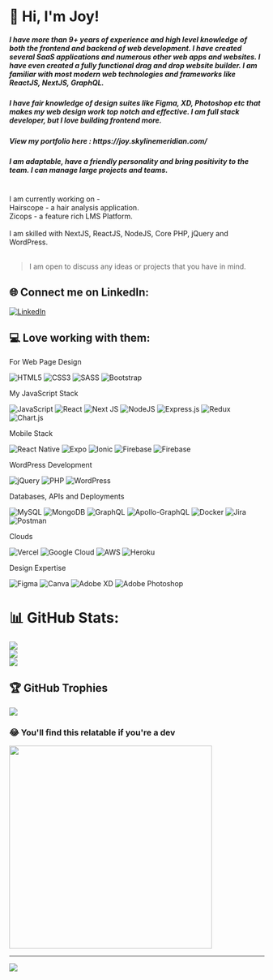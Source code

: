 # 💫 Hi, I'm Joy!
<h5>I have more than 9+ years of experience and high level knowledge of both the frontend and backend of web development. I have created several SaaS applications and numerous other web apps and websites. I have even created a fully functional drag and drop website builder. I am familiar with most modern web technologies and frameworks like ReactJS, NextJS, GraphQL.</h5>

<h5>I have fair knowledge of design suites like Figma, XD, Photoshop etc that makes my web design work top notch and effective. I am full stack developer, but I love building frontend more.</h5>

<h5>View my portfolio here : https://joy.skylinemeridian.com/</h5>

<h5>I am adaptable, have a friendly personality and bring positivity to the team. I can manage large projects and teams.</h5>

<br>I am currently working on - <br>Hairscope - a hair analysis application.<br>Zicops - a feature rich LMS Platform.<br><br>I am skilled with NextJS, ReactJS, NodeJS, Core PHP, jQuery and WordPress.<br><br>
<blockquote>
<p>I am open to discuss any ideas or projects that you have in mind.</p>
</blockquote>

## 🌐 Connect me on LinkedIn:
[![LinkedIn](https://img.shields.io/badge/LinkedIn-%230077B5.svg?logo=linkedin&logoColor=white)](https://linkedin.com/in/https://www.linkedin.com/in/jayanta-sarkar-web-app-developer/) 

## 💻 Love working with them:

<p> For Web Page Design </p>

![HTML5](https://img.shields.io/badge/html5-%23E34F26.svg?style=plastic&logo=html5&logoColor=white) 
![CSS3](https://img.shields.io/badge/css3-%231572B6.svg?style=plastic&logo=css3&logoColor=white) 
![SASS](https://img.shields.io/badge/SASS-hotpink.svg?style=plastic&logo=SASS&logoColor=white) 
![Bootstrap](https://img.shields.io/badge/bootstrap-%238511FA.svg?style=plastic&logo=bootstrap&logoColor=white) 

<p> My JavaScript Stack </p>

![JavaScript](https://img.shields.io/badge/javascript-%23323330.svg?style=plastic&logo=javascript&logoColor=%23F7DF1E) 
![React](https://img.shields.io/badge/react-%2320232a.svg?style=plastic&logo=react&logoColor=%2361DAFB) 
![Next JS](https://img.shields.io/badge/Next-black?style=plastic&logo=next.js&logoColor=white) 
![NodeJS](https://img.shields.io/badge/node.js-6DA55F?style=plastic&logo=node.js&logoColor=white) 
![Express.js](https://img.shields.io/badge/express.js-%23404d59.svg?style=plastic&logo=express&logoColor=%2361DAFB) 
![Redux](https://img.shields.io/badge/redux-%23593d88.svg?style=plastic&logo=redux&logoColor=white) 
![Chart.js](https://img.shields.io/badge/chart.js-F5788D.svg?style=plastic&logo=chart.js&logoColor=white) 

<p> Mobile Stack </p>

![React Native](https://img.shields.io/badge/react_native-%2320232a.svg?style=plastic&logo=react&logoColor=%2361DAFB)
![Expo](https://img.shields.io/badge/expo-1C1E24?style=plastic&logo=expo&logoColor=#D04A37) 
![Ionic](https://img.shields.io/badge/Ionic-%233880FF.svg?style=plastic&logo=Ionic&logoColor=white) 
![Firebase](https://img.shields.io/badge/firebase-%23039BE5.svg?style=plastic&logo=firebase)
![Firebase](https://img.shields.io/badge/Firebase-039BE5?style=plastic&logo=Firebase&logoColor=white) 

<p>WordPress Development</p>

![jQuery](https://img.shields.io/badge/jquery-%230769AD.svg?style=plastic&logo=jquery&logoColor=white) 
![PHP](https://img.shields.io/badge/php-%23777BB4.svg?style=plastic&logo=php&logoColor=white) 
![WordPress](https://img.shields.io/badge/WordPress-%23117AC9.svg?style=plastic&logo=WordPress&logoColor=white) 

<p>Databases, APIs and Deployments</p>

![MySQL](https://img.shields.io/badge/mysql-%2300000f.svg?style=plastic&logo=mysql&logoColor=white) 
![MongoDB](https://img.shields.io/badge/MongoDB-%234ea94b.svg?style=plastic&logo=mongodb&logoColor=white) 
![GraphQL](https://img.shields.io/badge/-GraphQL-E10098?style=plastic&logo=graphql&logoColor=white) 
![Apollo-GraphQL](https://img.shields.io/badge/-ApolloGraphQL-311C87?style=plastic&logo=apollo-graphql)
![Docker](https://img.shields.io/badge/docker-%230db7ed.svg?style=plastic&logo=docker&logoColor=white) 
![Jira](https://img.shields.io/badge/jira-%230A0FFF.svg?style=plastic&logo=jira&logoColor=white) 
![Postman](https://img.shields.io/badge/Postman-FF6C37?style=plastic&logo=postman&logoColor=white) 

<p>Clouds</p>

![Vercel](https://img.shields.io/badge/vercel-%23000000.svg?style=plastic&logo=vercel&logoColor=white) 
![Google Cloud](https://img.shields.io/badge/GoogleCloud-%234285F4.svg?style=plastic&logo=google-cloud&logoColor=white) 
![AWS](https://img.shields.io/badge/AWS-%23FF9900.svg?style=plastic&logo=amazon-aws&logoColor=white) 
![Heroku](https://img.shields.io/badge/heroku-%23430098.svg?style=plastic&logo=heroku&logoColor=white) 

<p>Design Expertise</p>

![Figma](https://img.shields.io/badge/figma-%23F24E1E.svg?style=plastic&logo=figma&logoColor=white) 
![Canva](https://img.shields.io/badge/Canva-%2300C4CC.svg?style=plastic&logo=Canva&logoColor=white) 
![Adobe XD](https://img.shields.io/badge/Adobe%20XD-470137?style=plastic&logo=Adobe%20XD&logoColor=#FF61F6) 
![Adobe Photoshop](https://img.shields.io/badge/adobe%20photoshop-%2331A8FF.svg?style=plastic&logo=adobe%20photoshop&logoColor=white) 




# 📊 GitHub Stats:
![](https://github-readme-stats.vercel.app/api?username=jtas01&theme=default&hide_border=false&include_all_commits=true&count_private=true)<br/>
![](https://github-readme-streak-stats.herokuapp.com/?user=jtas01&theme=default&hide_border=false)<br/>
![](https://github-readme-stats.vercel.app/api/top-langs/?username=jtas01&theme=default&hide_border=false&include_all_commits=true&count_private=true&layout=compact)

## 🏆 GitHub Trophies
![](https://github-profile-trophy.vercel.app/?username=jtas01&theme=radical&no-frame=false&no-bg=true&margin-w=4)

<!-- ### ✍️ Random Dev Quote
![](https://quotes-github-readme.vercel.app/api?type=horizontal&theme=radical)

### 🔝 Top Contributed Repo
![](https://github-contributor-stats.vercel.app/api?username=jtas01&limit=5&theme=monokai&combine_all_yearly_contributions=true) -->

### 😂 You'll find this relatable if you're a dev
<img src='https://randommeme-five.vercel.app/' style="height: 400px;"/>

---
[![](https://visitcount.itsvg.in/api?id=jtas01&icon=0&color=0)](https://visitcount.itsvg.in)

<!-- Proudly created with GPRM ( https://gprm.itsvg.in ) -->

<!--
**jtas01/jtas01** is a ✨ _special_ ✨ repository because its `README.md` (this file) appears on your GitHub profile.

Here are some ideas to get you started:

- 🔭 I’m currently working on ...
- 🌱 I’m currently learning ...
- 👯 I’m looking to collaborate on ...
- 🤔 I’m looking for help with ...
- 💬 Ask me about ...
- 📫 How to reach me: ...
- 😄 Pronouns: ...
- ⚡ Fun fact: ...
-->
